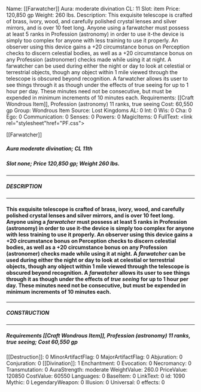 Name: [[Farwatcher]]
Aura: moderate divination
CL: 11
Slot: item
Price: 120,850 gp
Weight: 260 lbs.
Description: This exquisite telescope is crafted of brass, ivory, wood, and carefully polished crystal lenses and silver mirrors, and is over 10 feet long. Anyone using a farwatcher must possess at least 5 ranks in Profession (astronomy) in order to use it-the device is simply too complex for anyone with less training to use it properly. An observer using this device gains a +20 circumstance bonus on Perception checks to discern celestial bodies, as well as a +20 circumstance bonus on any Profession (astronomer) checks made while using it at night. A farwatcher can be used during either the night or day to look at celestial or terrestrial objects, though any object within 1 mile viewed through the telescope is obscured beyond recognition. A farwatcher allows its user to see things through it as though under the effects of true seeing for up to 1 hour per day. These minutes need not be consecutive, but must be expended in minimum increments of 10 minutes each.
Requirements: [[Craft Wondrous Item]], Profession (astronomy) 11 ranks, true seeing
Cost: 60,550 gp
Group: Wondrous Item
Source: Lost Kingdoms
AL: 0
Int: 0
Wis: 0
Cha: 0
Ego: 0
Communication: 0
Senses: 0
Powers: 0
MagicItems: 0
FullText: <link rel="stylesheet"href="PF.css"><div class="heading"><p class="alignleft">[[Farwatcher]]</p><div style="clear: both;"></div></div><div><h5><b>Aura </b>moderate divination; <b>CL </b>11th</h5><h5><b>Slot </b>none; <b>Price </b>120,850 gp; <b>Weight </b>260 lbs.</h5></div><hr/><div><h5><b>DESCRIPTION</b></h5></div><hr/><div><h4><p>This exquisite telescope is crafted of brass, ivory, wood, and carefully polished crystal lenses and silver mirrors, and is over 10 feet long. Anyone using a <i>farwatcher</i> must possess at least 5 ranks in Profession (astronomy) in order to use it-the device is simply too complex for anyone with less training to use it properly. An observer using this device gains a +20 circumstance bonus on Perception checks to discern celestial bodies, as well as a +20 circumstance bonus on any Profession (astronomer) checks made while using it at night. A <i>farwatcher</i> can be used during either the night or day to look at celestial or terrestrial objects, though any object within 1 mile viewed through the telescope is obscured beyond recognition. A <i>farwatcher</i> allows its user to see things through it as though under the effects of <i>true seeing</i> for up to 1 hour per day. These minutes need not be consecutive, but must be expended in minimum increments of 10 minutes each.</p></h4></div><hr/><div><h5><b>CONSTRUCTION</b></h5></div><hr/><div><h5><b>Requirements </b>[[Craft Wondrous Item]], Profession (astronomy) 11 ranks, <i>true seeing</i>; <b>Cost </b>60,550 gp</h5></div>
[[Destruction]]: 0
MinorArtifactFlag: 0
MajorArtifactFlag: 0
Abjuration: 0
Conjuration: 0
[[Divination]]: 1
Enchantment: 0
Evocation: 0
Necromancy: 0
Transmutation: 0
AuraStrength: moderate
WeightValue: 260.0
PriceValue: 120850
CostValue: 60550
Languages: 0
BaseItem: 0
LinkText: 0
id: 1090
Mythic: 0
LegendaryWeapon: 0
Illusion: 0
Universal: 0
effects: 0
